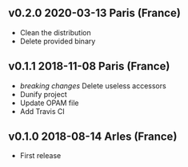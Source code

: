 v0.2.0 2020-03-13 Paris (France)
------------------------------

* Clean the distribution
* Delete provided binary

v0.1.1 2018-11-08 Paris (France)
------------------------------

* *breaking changes* Delete useless accessors
* Dunify project
* Update OPAM file
* Add Travis CI

v0.1.0 2018-08-14 Arles (France)
------------------------------

* First release
